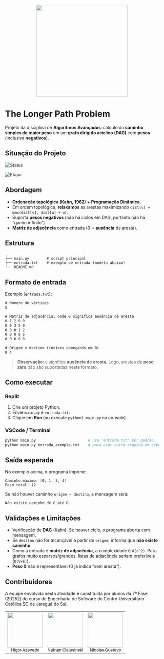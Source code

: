 <p align="center">
    <img loading="lazy" src="https://files.engaged.com.br/5db0810e95b4f900077e887e/account/5db0810e95b4f900077e887e/xMCS8NFKTMqwhefy8WLd_catolica-horizontal.png" width="300">
</p>

# The Longer Path Problem
Projeto da disciplina de **Algoritmos Avançados**: cálculo do **caminho simples de maior peso** em um **grafo dirigido acíclico (DAG)** com **pesos** (inclusive **negativos**).

## Situação do Projeto
![Status](https://img.shields.io/badge/Status-Finalizado-green)

![Etapa](https://img.shields.io/badge/Etapa-N1-green)

## Abordagem

- **Ordenação topológica (Kahn, 1962)** + **Programação Dinâmica**.
- Em ordem topológica, **relaxamos** as arestas maximizando `dist[v] = max(dist[v], dist[u] + w)`.
- Suporta **pesos negativos** (não há ciclos em DAG, portanto não há “ganho infinito”).
- **Matriz de adjacência** como entrada (0 = **ausência** de aresta).

## Estrutura

```
.
├── main.py        # script principal
├── entrada.txt    # exemplo de entrada (modelo abaixo)
└── README.md
```

## Formato de entrada

Exemplo (`entrada.txt`):

```txt
# Número de vértices
5

# Matriz de adjacência, onde 0 significa ausência de aresta
0 1 2 0 0
0 0 3 5 0
0 0 0 1 2
0 0 0 0 6
0 0 0 0 0

# Origem e destino (índices começando em 0)
0 4
```

> **Observação:** `0` significa **ausência de aresta**. Logo, arestas de **peso zero** não são suportadas neste formato.

## Como executar

### Replit
1. Crie um projeto Python.
2. Envie `main.py` e `entrada.txt`.
3. Clique em **Run** (ou execute `python3 main.py` no console).

### VSCode / Terminal
```bash
python main.py                        # usa 'entrada.txt' por padrão
python main.py entrada_exemplo.txt    # para usar outro arquivo em específico
```

## Saída esperada

No exemplo acima, o programa imprime:
```
Caminho máximo: [0, 1, 3, 4]
Peso total: 12
```

Se não houver caminho `origem → destino`, a mensagem será:
```
Não existe caminho de O até D.
```

## Validações e Limitações

- Verificação de **DAG** (Kahn). Se houver ciclo, o programa aborta com mensagem.
- Se `destino` não for alcançável a partir de `origem`, informa que **não existe caminho**.
- Como a entrada é **matriz de adjacência**, a complexidade é `O(n^2)`. Para grafos muito esparsos/grandes, listas de adjacência seriam preferíveis (`O(V+E)`).
- **Peso 0** não é representável (0 já indica “sem aresta”).

## Contribuidores
A equipe envolvida nesta atividade é constituída por alunos da 7ª Fase (20252) do curso de Engenharia de Software do Centro Universitário Católica SC de Jaraguá do Sul.

<div align="center">
<table>
  <tr>
    <td align="center"><a href="https://github.com/HigorAz"><img loading="lazy" src="https://avatars.githubusercontent.com/u/141787745?v=4" width="115"><br><sub>Higor Azevedo</sub></a></td>
    <td align="center"><a href="https://github.com/AoiteFoca"><img loading="lazy" src="https://avatars.githubusercontent.com/u/141975272?v=4" width="115"><br><sub>Nathan Cielusinski</sub></a></td>
    <td align="center"><a href="https://github.com/MrNicolass"><img loading="lazy" src="https://avatars.githubusercontent.com/u/80847876?v=4" width="115"><br><sub>Nicolas Gustavo 
  </tr>
</div>
